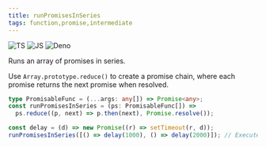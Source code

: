 ```yaml
---
title: runPromisesInSeries
tags: function,promise,intermediate
---
```


![TS](https://img.shields.io/badge/supports-typescript-blue.svg?style=flat-square)
![JS](https://img.shields.io/badge/supports-javascript-yellow.svg?style=flat-square)
![Deno](https://img.shields.io/badge/supports-deno-green.svg?style=flat-square)

Runs an array of promises in series.

Use `Array.prototype.reduce()` to create a promise chain, where each promise returns the next promise when resolved.

```ts title="typescript"
type PromisableFunc = (...args: any[]) => Promise<any>;
const runPromisesInSeries = (ps: PromisableFunc[]) =>
  ps.reduce((p, next) => p.then(next), Promise.resolve());
```

```ts title="typescript"
const delay = (d) => new Promise((r) => setTimeout(r, d));
runPromisesInSeries([() => delay(1000), () => delay(2000)]); // Executes each promise sequentially, taking a total of 3 seconds to complete
```
